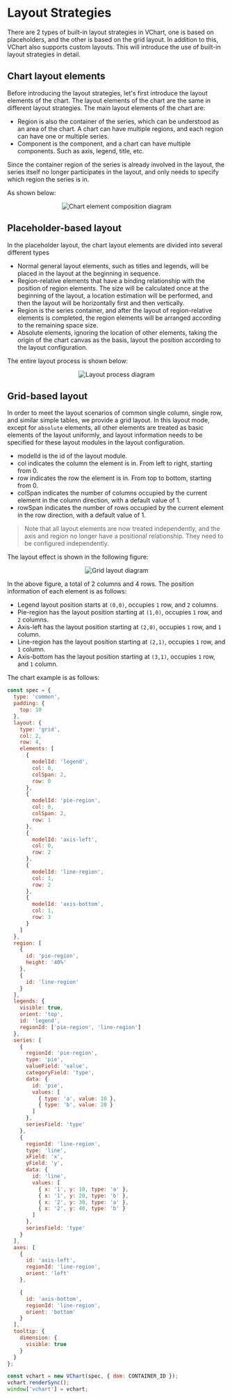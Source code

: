 # Layout Strategies

There are 2 types of built-in layout strategies in VChart, one is based on placeholders, and the other is based on the grid layout. In addition to this, VChart also supports custom layouts. This will introduce the use of built-in layout strategies in detail.

## Chart layout elements

Before introducing the layout strategies, let's first introduce the layout elements of the chart. The layout elements of the chart are the same in different layout strategies. The main layout elements of the chart are:

- Region is also the container of the series, which can be understood as an area of the chart. A chart can have multiple regions, and each region can have one or multiple series.
- Component is the component, and a chart can have multiple components. Such as axis, legend, title, etc.

Since the container region of the series is already involved in the layout, the series itself no longer participates in the layout, and only needs to specify which region the series is in.

As shown below:

<div style="text-align: center;">
  <img src="https://lf9-dp-fe-cms-tos.byteorg.com/obj/bit-cloud/03421afda76ced0240204bf00.png" alt="Chart element composition diagram">
</div>

## Placeholder-based layout

In the placeholder layout, the chart layout elements are divided into several different types

- Normal general layout elements, such as titles and legends, will be placed in the layout at the beginning in sequence.
- Region-relative elements that have a binding relationship with the position of region elements. The size will be calculated once at the beginning of the layout, a location estimation will be performed, and then the layout will be horizontally first and then vertically.
- Region is the series container, and after the layout of region-relative elements is completed, the region elements will be arranged according to the remaining space size.
- Absolute elements, ignoring the location of other elements, taking the origin of the chart canvas as the basis, layout the position according to the layout configuration.

The entire layout process is shown below:

<div style="text-align: center;">
  <img src="https://lf9-dp-fe-cms-tos.byteorg.com/obj/bit-cloud/a222eb3ecfe32db85220dda0c.gif" alt="Layout process diagram">
</div>

## Grid-based layout

In order to meet the layout scenarios of common single column, single row, and similar simple tables, we provide a grid layout. In this layout mode, except for `absolute` elements, all other elements are treated as basic elements of the layout uniformly, and layout information needs to be specified for these layout modules in the layout configuration.

- modelId is the id of the layout module.
- col indicates the column the element is in. From left to right, starting from 0.
- row indicates the row the element is in. From top to bottom, starting from 0.
- colSpan indicates the number of columns occupied by the current element in the column direction, with a default value of 1.
- rowSpan indicates the number of rows occupied by the current element in the row direction, with a default value of 1.

> Note that all layout elements are now treated independently, and the axis and region no longer have a positional relationship. They need to be configured independently.

The layout effect is shown in the following figure:

<div style="text-align: center;">
  <img src="https://lf9-dp-fe-cms-tos.byteorg.com/obj/bit-cloud/03421afda76ced0240204bf08.png" alt="Grid layout diagram">
</div>

In the above figure, a total of 2 columns and 4 rows. The position information of each element is as follows:

- Legend layout position starts at `(0,0)`, occupies `1` row, and `2` columns.
- Pie-region has the layout position starting at `(1,0)`, occupies `1` row, and `2` columns.
- Axis-left has the layout position starting at `(2,0)`, occupies `1` row, and `1` column.
- Line-region has the layout position starting at `(2,1)`, occupies `1` row, and `1` column.
- Axis-bottom has the layout position starting at `(3,1)`, occupies `1` row, and `1` column.

The chart example is as follows:

```javascript livedemo
const spec = {
  type: 'common',
  padding: {
    top: 10
  },
  layout: {
    type: 'grid',
    col: 2,
    row: 4,
    elements: [
      {
        modelId: 'legend',
        col: 0,
        colSpan: 2,
        row: 0
      },
      {
        modelId: 'pie-region',
        col: 0,
        colSpan: 2,
        row: 1
      },
      {
        modelId: 'axis-left',
        col: 0,
        row: 2
      },
      {
        modelId: 'line-region',
        col: 1,
        row: 2
      },
      {
        modelId: 'axis-bottom',
        col: 1,
        row: 3
      }
    ]
  },
  region: [
    {
      id: 'pie-region',
      height: '40%'
    },
    {
      id: 'line-region'
    }
  ],
  legends: {
    visible: true,
    orient: 'top',
    id: 'legend',
    regionId: ['pie-region', 'line-region']
  },
  series: [
    {
      regionId: 'pie-region',
      type: 'pie',
      valueField: 'value',
      categoryField: 'type',
      data: {
        id: 'pie',
        values: [
          { type: 'a', value: 10 },
          { type: 'b', value: 20 }
        ]
      },
      seriesField: 'type'
    },
    {
      regionId: 'line-region',
      type: 'line',
      xField: 'x',
      yField: 'y',
      data: {
        id: 'line',
        values: [
          { x: '1', y: 10, type: 'a' },
          { x: '1', y: 20, type: 'b' },
          { x: '2', y: 30, type: 'a' },
          { x: '2', y: 40, type: 'b' }
        ]
      },
      seriesField: 'type'
    }
  ],
  axes: [
    {
      id: 'axis-left',
      regionId: 'line-region',
      orient: 'left'
    },

    {
      id: 'axis-bottom',
      regionId: 'line-region',
      orient: 'bottom'
    }
  ],
  tooltip: {
    dimension: {
      visible: true
    }
  }
};

const vchart = new VChart(spec, { dom: CONTAINER_ID });
vchart.renderSync();
window['vchart'] = vchart;
```
